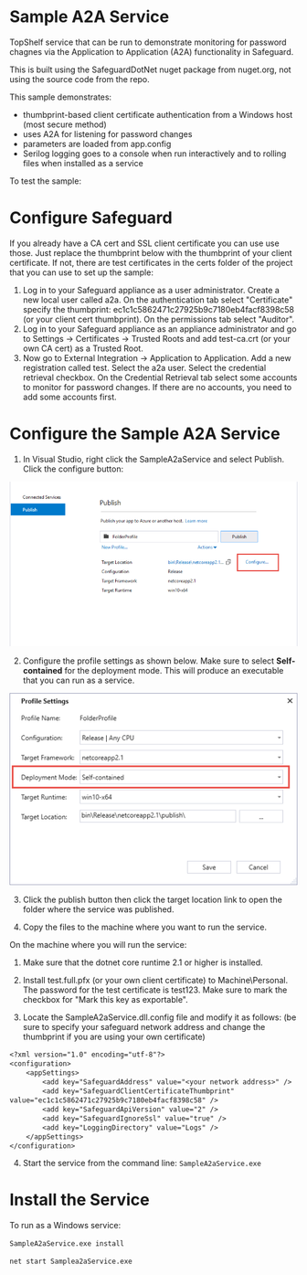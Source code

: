 Sample A2A Service
==================

TopShelf service that can be run to demonstrate monitoring for password chagnes via the Application to Application (A2A) functionality in Safeguard.

This is built using the SafeguardDotNet nuget package from nuget.org, not using the source code from the repo.

This sample demonstrates:

- thumbprint-based client certificate authentication from a Windows host (most secure method)
- uses A2A for listening for password changes
- parameters are loaded from app.config
- Serilog logging goes to a console when run interactively and to rolling files when installed as a service


To test the sample:

Configure Safeguard
===================

If you already have a CA cert and SSL client certificate you can use use those. Just replace the thumbprint below with the thumbprint of your client certificate. If not, there are test certificates in the certs folder of the project that you can use to set up the sample:

1. Log in to your Safeguard appliance as a user administrator. Create a new local user called a2a. On the authentication tab select "Certificate" specify the thumbprint: ec1c1c5862471c27925b9c7180eb4facf8398c58 (or your client cert thumbprint). On the permissions tab select "Auditor".
2. Log in to your Safeguard appliance as an appliance administrator and go to Settings -> Certificates -> Trusted Roots and add test-ca.crt (or your own CA cert) as a Trusted Root.
3. Now go to External Integration -> Application to Application. Add a new registration called test. Select the a2a user. Select the  credential retrieval checkbox. On the Credential Retrieval tab select some accounts to monitor for password changes. If there are no accounts, you need to add some accounts first.
 

Configure the Sample A2A Service
================================
1. In Visual Studio, right click the SampleA2aService and select Publish. Click the configure button:

![Publish Settings](help/i1.png)

2. Configure the profile settings as shown below. Make sure to select **Self-contained** for the deployment mode. This will produce an executable that you can run as a service.

![Publish Profile Settings](help/i2.png)

3. Click the publish button then click the target location link to open the folder where the service was published.

4. Copy the files to the machine where you want to run the service. 

On the machine where you will run the service:

1. Make sure that the dotnet core runtime 2.1 or higher is installed. 

2. Install test.full.pfx (or your own client certificate) to Machine\Personal. The password for the test certificate is test123. Make sure to mark the checkbox for "Mark this key as exportable".

3. Locate the SampleA2aService.dll.config file and modify it as follows: (be sure to specify your safeguard network address and change the thumbprint if you are using your own certificate)

```
<?xml version="1.0" encoding="utf-8"?>
<configuration>
    <appSettings>
        <add key="SafeguardAddress" value="<your network address>" />
        <add key="SafeguardClientCertificateThumbprint" value="ec1c1c5862471c27925b9c7180eb4facf8398c58" />
        <add key="SafeguardApiVersion" value="2" />
        <add key="SafeguardIgnoreSsl" value="true" />
        <add key="LoggingDirectory" value="Logs" />
    </appSettings>
</configuration>
```
4. Start the service from the command line: `SampleA2aService.exe`

Install the Service
===================

To run as a Windows service:

`SampleA2aService.exe install`

`net start Samplea2aService.exe`
